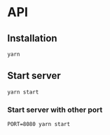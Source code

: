 # API

## Installation
```
yarn
```

## Start server
```
yarn start
```

### Start server with other port
```
PORT=8080 yarn start
```
